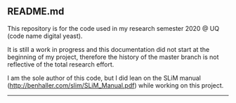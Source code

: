 ## README.md

This repository is for the code used in my research semester 2020 @ UQ (code name digital yeast). 

It is still a work in progress and this documentation did not start at the beginning of my project, therefore the history of the master branch is not reflective of the total research effort. 

I am the sole author of this code, but I did lean on the SLiM manual (http://benhaller.com/slim/SLiM_Manual.pdf) while working on this project. 

-----------------------------------------------------------------------------------------------------------------------------------
